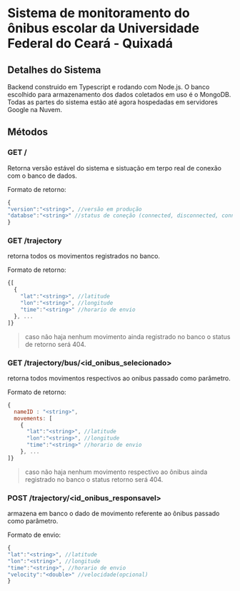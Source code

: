 # Sistema de monitoramento do ônibus escolar da Universidade Federal do Ceará - Quixadá

## Detalhes do Sistema

Backend construido em Typescript e rodando com Node.js.
O banco escolhido para armazenamento dos dados coletados em uso é o MongoDB.
Todas as partes do sistema estão até agora hospedadas em servidores Google na Nuvem.

## Métodos

### GET /
Retorna versão estável do sistema e sistuação em terpo real de conexão com o banco de dados.

Formato de retorno:
```javascript
{
"version":"<string>", //versão em produção
"databse":"<string>" //status de coneção (connected, disconnected, connecting, disconnecting)
}
```

### GET /trajectory
retorna todos os movimentos registrados no banco.

Formato de retorno:
```javascript
{[
  {
    "lat":"<string>", //latitude
    "lon":"<string>", //longitude
    "time":"<string>" //horario de envio
  }, ...
]}
```
> caso não haja nenhum movimento ainda registrado no banco o status de retorno será 404.

### GET /trajectory/bus/<id_onibus_selecionado>
retorna todos movimentos respectivos ao onibus passado como parâmetro.

Formato de retorno:
```javascript
{
  nameID : "<string>",
  movements: [
    {
      "lat":"<string>", //latitude
      "lon":"<string>", //longitude
      "time":"<string>" //horario de envio
    }, ...
]}
```
> caso não haja nenhum movimento respectivo ao ônibus ainda registrado no banco o status retorno será 404.

### POST /trajectory/<id_onibus_responsavel>
armazena em banco o dado de movimento referente ao ônibus passado como parâmetro.

Formato de envio:
```javascript
{
"lat":"<string>", //latitude
"lon":"<string>", //longitude
"time":"<string>", //horario de envio
"velocity":"<double>" //velocidade(opcional)
}
```

